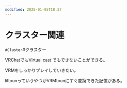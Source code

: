 ```yaml
---
modified: 2025-01-05T18:37
---
```

# クラスター関連

`#Cluster`\#クラスター

VRChatでもVirtual cast でもできないことができる。

VRMをしっかりプレイしていきたい。

liltoonっていうやつがVRMtoonにすぐ変換できた記憶がある。